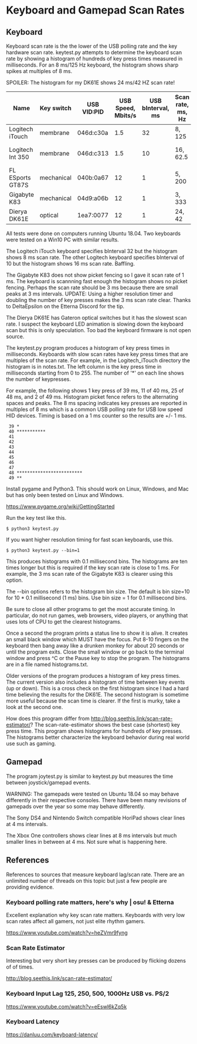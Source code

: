 # Keyboard and Gamepad Scan Rates

## Keyboard
Keyboard scan rate is the the lower of the USB polling rate and the key
hardware scan rate. keytest.py attempts to determine the keyboard scan rate
by showing a histogram of hundreds of key press times measured in milliseconds.
For an 8 ms/125 Hz keyboard, the histogram shows sharp spikes at multiples of
8 ms.

SPOILER: The histogram for my DK61E shows 24 ms/42 HZ scan rate!

Name            |Key switch |USB VID:PID|USB Speed, Mbits/s |USB bInterval, ms  |Scan rate, ms, Hz|Comments
----------------|-----------|-----------|-------------------|-------------------|-----------------|--------
Logitech iTouch |membrane   |046d:c30a  |1.5                |32                 |8, 125           |Membrane keyboard
Logitech Int 350|membrane   |046d:c313  |1.5                |10                 |16, 62.5         |Slow membrane keyboard
FL ESports GT87S|mechanical |040b:0a67  |12                 |1                  |5, 200           |Slightly faster
Gigabyte K83    |mechanical |04d9:a06b  |12                 |1                  |3, 333           |Best so far
Dierya DK61E    |optical    |1ea7:0077  |12                 |1                  |24, 42           |Whaaaaa?

All tests were done on computers running Ubuntu 18.04. Two keyboards were
tested on a Win10 PC with similar results.

The Logitech iTouch keyboard specifies bInterval 32 but the histogram shows 8
ms scan rate. The other Logitech keyboard specifies bInterval of 10 but the
histogram shows 16 ms scan rate. Baffling.

The Gigabyte K83 does not show picket fencing so I gave it scan rate of 1 ms.
The keyboard is scannning fast enough the histogram shows no picket fencing.
Perhaps the scan rate should be 3 ms because there are small peaks at 3 ms
intervals. UPDATE: Using a higher resolution timer and doubling the number of
key presses makes the 3 ms scan rate clear. Thanks to DeltaEpsilon on the
Etterna Discord for the tip.

The Dierya DK61E has Gateron optical switches but it has the slowest scan rate.
I suspect the keyboard LED animation is slowing down the keyboard scan but this
is only speculation. Too bad the keyboard firmware is not open source.

The keytest.py program produces a histogram of key press times in milliseconds.
Keyboards with slow scan rates have key press times that are multiples of the
scan rate. For example, in the Logitech_iTouch directory the histogram is in
notes.txt. The left column is the key press time in milliseconds starting from
0 to 255. The number of '\*' on each line shows the number of keypresses.

For example, the following shows 1 key press of 39 ms, 11 of 40 ms, 25 of
48 ms, and 2 of 49 ms. Histogram picket fence refers to the alternating spaces
and peaks. The 8 ms spacing indicates key presses are reported in multiples of
8 ms which is a common USB polling rate for USB low speed HID devices. Timing
is based on a 1 ms counter so the results are +/- 1 ms.

```
 39 *
 40 ***********
 41
 42
 43
 44
 45
 46
 47
 48 *************************
 49 **
```

Install pygame and Python3. This should work on Linux, Windows, and Mac but
has only been tested on Linux and Windows.

https://www.pygame.org/wiki/GettingStarted

Run the key test like this.

```
$ python3 keytest.py
```

If you want higher resolution timing for fast scan keyboards, use this.

```
$ python3 keytest.py --bin=1
```

This produces histograms with 0.1 millisecond bins. The histograms are
ten times longer but this is required if the key scan rate is close to 1 ms.
For example, the 3 ms scan rate of the Gigabyte K83 is clearer using this
option.

The --bin options refers to the histogram bin size. The default is bin size=10
for 10 * 0.1 millisecond (1 ms) bins. Use bin size = 1 for 0.1 millisecond
bins.

Be sure to close all other programs to get the most accurate timing. In
particular, do not run games, web browsers, video players, or anything that
uses lots of CPU to get the clearest histograms.

Once a second the program prints a status line to show it is alive. It creates
an small black window which MUST have the focus. Put 8-10 fingers on the
keyboard then bang away like a drunken monkey for about 20 seconds or until the
program exits. Close the small window or go back to the terminal window and
press ^C or the Pause key to stop the program. The histograms are in a file
named histograms.txt.

Older versions of the program produces a histogram of key press times. The
current version also includes a histogram of time between key events (up or
down). This is a cross check on the first histogram since I had a hard time
believing the results for the DK61E. The second histogram is sometime more
useful because the scan time is clearer. If the first is murky, take a look
at the second one.

How does this program differ from
http://blog.seethis.link/scan-rate-estimator/?  The scan-rate-estimator shows
the best case (shortest) key press time. This program shows histograms for
hundreds of key presses. The histograms better characterize the keyboard
behavior during real world use such as gaming.

## Gamepad

The program joytest.py is similar to keytest.py but measures the time between
joystick/gamepad events.

WARNING: The gamepads were tested on Ubuntu 18.04 so may behave differently in
their respective consoles. There have been many revisions of gamepads over the
year so some may behave differently.

The Sony DS4 and Nintendo Switch compatible HoriPad shows clear lines at 4 ms
intervals.

The Xbox One controllers shows clear lines at 8 ms intervals but much smaller
lines in between at 4 ms. Not sure what is happening here.

## References

References to sources that measure keyboard lag/scan rate. There are an
unlimited number of threads on this topic but just a few people are providing
evidence.

### Keyboard polling rate matters, here's why | osu! & Etterna

Excellent explanation why key scan rate matters. Keyboards with very low scan
rates affect all gamers, not just elite rhythm gamers.

https://www.youtube.com/watch?v=heZVmr9fyng

### Scan Rate Estimator

Interesting but very short key presses can be produced by flicking dozens of
of times.

http://blog.seethis.link/scan-rate-estimator/

### Keyboard Input Lag 125, 250, 500, 1000Hz USB vs. PS/2

https://www.youtube.com/watch?v=eEswl6kZq5k

### Keyboard Latency

https://danluu.com/keyboard-latency/

